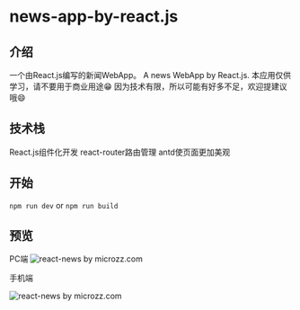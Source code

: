 # news-app-by-react.js
## 介绍
一个由React.js编写的新闻WebApp。
A news WebApp by React.js.
本应用仅供学习，请不要用于商业用途😁
因为技术有限，所以可能有好多不足，欢迎提建议哦😄
## 技术栈
React.js组件化开发
react-router路由管理
antd使页面更加美观
## 开始
`npm run dev` or `npm run build`

## 预览
PC端
![react-news by microzz.com](https://github.com/microzz/news-app-by-react.js/blob/master/preview/pc-index.png?raw=true)

手机端

![react-news by microzz.com](https://github.com/microzz/news-app-by-react.js/blob/master/preview/phone.png?raw=true)


